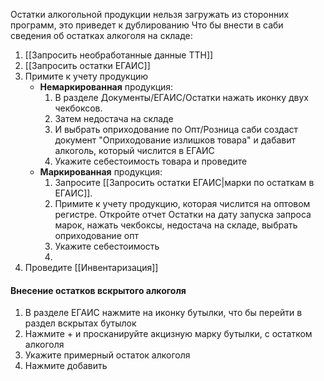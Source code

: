 
Остатки алкогольной продукции нельзя загружать из сторонних программ, это приведет к дублированию
Что бы внести в саби сведения об остатках алкоголя на складе:
1. [[Запросить необработанные данные ТТН]]
2. [[Запросить остатки ЕГАИС]]
3. Примите к учету продукцию
	- **Немаркированная** продукция:
		1. В разделе Документы/ЕГАИС/Остатки нажать иконку двух чекбоксов.
		2. Затем недостача на складе
		3. И выбрать оприходование по Опт/Розница
		 саби создаст документ "Оприходование излишков товара" и дабавит алкоголь, который числится в ЕГАИС
		4. Укажите себестоимость товара и проведите
	- **Маркированная**  продукция:
		1. Запросите [[Запросить остатки ЕГАИС|марки по остаткам в ЕГАИС]]. 
		2. Примите к учету продукцию, которая числится на оптовом регистре. Откройте отчет Остатки на дату запуска запроса марок, нажать чекбоксы, недостача на складе, выбрать оприходование опт
		3. Укажите себестоимость
		4. 
4. Проведите [[Инвентаризация]]


#### Внесение остатков вскрытого алкоголя
1. В разделе ЕГАИС нажмите на иконку бутылки, что бы перейти в раздел вскрытах бутылок
2. Нажмите + и просканируйте акцизную марку бутылки, с остатком алкоголя
3. Укажите примерный остаток алкоголя
4. Нажмите добавить
